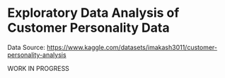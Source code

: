 # Exploratory Data Analysis of Customer Personality Data 

Data Source: https://www.kaggle.com/datasets/imakash3011/customer-personality-analysis

WORK IN PROGRESS
